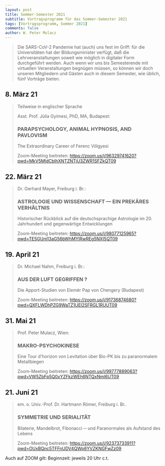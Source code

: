 ```yaml
---
layout: post
title: Sommer-Semester 2021
subtitle: Vortragsprogramm für das Sommer-Semester 2021
tags: [Vortragsprogramm, Sommer 2021]
comments: false
author: W. Peter Mulacz
---
```



> Die SARS-CoV-2 Pandemie hat (auch) uns fest im Griff:  für die Universitäten hat der Bildungsminister verfügt, daß die Lehrveranstaltungen soweit wie möglich in digitaler Form durchgeführt werden. Auch wenn wir uns bis Semesterende mit virtuellen Veranstaltungen begnügen müssen, so können wir doch unseren Mitgliedern und Gästen auch in diesem Semester, wie üblich, fünf Vorträge bieten.

## 8. März 21
> Teilweise in englischer Sprache
>
> Asst. Prof. Júlia Gyimesi, PhD, MA, Budapest:
> ### PARAPSYCHOLOGY, ANIMAL HYPNOSIS, AND PAVLOVISM
> The Extraordinary Career of Ferenc Völgyesi
> 
> Zoom-Meeting beitreten:
> https://zoom.us/j/96329741620?pwd=MkV5MldCblhXNTZNTjU3ZWR1SFZkQT09

## 22. März 21
> Dr. Gerhard Mayer, Freiburg i. Br.:
> ### ASTROLOGIE UND WISSENSCHAFT — EIN PREKÄRES VERHÄLTNIS
> Historischer Rückblick auf die deutschsprachige Astrologie im 20. Jahrhundert und gegenwärtige Entwicklungen
>
> Zoom-Meeting beitreten:
> https://zoom.us/j/98077125965?pwd=TE5GUm13aG56bWhMYlRwREg5NXI5QT09


## 19. April 21
> Dr. Michael Nahm, Freiburg i. Br.:
> ### AUS DER LUFT GEGRIFFEN ?
> Die Apport-Studien von Elemér Pap von Chengery (Budapest)
>
> Zoom-Meeting beitreten:
> https://zoom.us/j/91736874680?pwd=QXFLWDhPZG9WaTZ1UEl2SFRGL1RUUT09

## 31. Mai 21
> Prof. Peter Mulacz, Wien:
> ### MAKRO-PSYCHOKINESE
> Eine Tour d'horizon von Levitation über Bio-PK bis zu paranormalem Metallbiegen
>
> Zoom-Meeting beitreten:
> https://zoom.us/j/99777889063?pwd=VW5ZbFp5Q0xYZFkzWEh6NTQxNml6UT09

## 21. Juni 21
> em. o. Univ.-Prof. Dr. Hartmann Römer,  Freiburg i. Br..
> ### SYMMETRIE UND SERIALITÄT
> Bilaterie, Mandelbrot, Fibonacci ─ und Paranormales als Aufstand des Lebens
> 
> Zoom-Meeting beitreten:
> https://zoom.us/j/92373733911?pwd=OUxBQnc5TFFnUDV4QWp6YVZKNGFwZz09





Auch auf ZOOM gilt:  Beginnzeit: jeweils 20 Uhr c.t.

